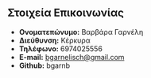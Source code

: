 ## Στοιχεία Επικοινωνίας

* **Ονοματεπώνυμο:** Βαρβάρα Γαρνέλη
* **Διεύθυνση:** Κέρκυρα
* **Τηλέφωνο:** 6974025556
* **E-mail:** bgarnelisch@gmail.com
* **Github:** bgarnb
